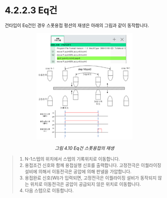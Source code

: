 ﻿# 4.2.2.3 Eq건

건타입이 Eq건인 경우 스폿용접 펑션의 재생은 아래의 그림과 같이 동작합니다.

<p align="center">
 <img src="../../../.gitbook/assets/image (82).png" width="60%"></img>
 <em><p align="center">그림 4.10 Eq건 스폿용접의 재생</p></em>
</p>

>1. N-1스텝의 위치에서 스텝의 기록위치로 이동합니다.
>2. 용접조건 신호와 함께 용접실행 신호를 출력합니다. 고정전극은 이퀄라이징 설비에 의해서 이동전극은 공압에 의해 판넬을 가압합니다.
>3. 용접완료 신호(WI)가 입력되면, 고정전극은 이퀄라이징 설비가 동작되지 않는 위치로 이동전극은 공압이 공급되지 않은 위치로 이동합니다.
>4. 다음 스텝으로 이동합니다.
